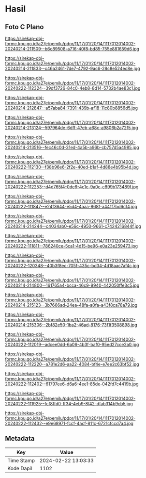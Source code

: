 # Hasil

## Foto C Plano

https://sirekap-obj-formc.kpu.go.id/a27e/pemilu/pdpr/11/17/01/20/14/1117012014002-20240214-211509--b6c89508-a716-40f8-bd85-755e881659d6.jpg

https://sirekap-obj-formc.kpu.go.id/a27e/pemilu/pdpr/11/17/01/20/14/1117012014002-20240214-211833--c46a2461-7de7-4792-9ac6-28c8e524ec8e.jpg

https://sirekap-obj-formc.kpu.go.id/a27e/pemilu/pdpr/11/17/01/20/14/1117012014002-20240222-112324--39df3726-84c0-4eb8-8d14-5732b4ae83c1.jpg

https://sirekap-obj-formc.kpu.go.id/a27e/pemilu/pdpr/11/17/01/20/14/1117012014002-20240214-212847--a57aba84-7391-439b-af18-11c80b8856d5.jpg

https://sirekap-obj-formc.kpu.go.id/a27e/pemilu/pdpr/11/17/01/20/14/1117012014002-20240214-213124--597964de-6dff-47eb-a68c-a9806b2a72f5.jpg

https://sirekap-obj-formc.kpu.go.id/a27e/pemilu/pdpr/11/17/01/20/14/1117012014002-20240214-213516--fec46c0d-31ed-4a5b-a96b-cb757d5a4985.jpg

https://sirekap-obj-formc.kpu.go.id/a27e/pemilu/pdpr/11/17/01/20/14/1117012014002-20240222-112130--f38b96e6-2f2e-40ed-b1af-4d88e4b95b4d.jpg

https://sirekap-obj-formc.kpu.go.id/a27e/pemilu/pdpr/11/17/01/20/14/1117012014002-20240222-112253--d4d765f4-0de6-4c1c-9a0c-c899b173489f.jpg

https://sirekap-obj-formc.kpu.go.id/a27e/pemilu/pdpr/11/17/01/20/14/1117012014002-20240222-111847--e24f3644-e5d4-4aaa-868f-a441f7bd6c14.jpg

https://sirekap-obj-formc.kpu.go.id/a27e/pemilu/pdpr/11/17/01/20/14/1117012014002-20240214-214244--c4034ab0-e56c-4950-9661-c7424216844f.jpg

https://sirekap-obj-formc.kpu.go.id/a27e/pemilu/pdpr/11/17/01/20/14/1117012014002-20240222-111811--786240ce-5ca1-4d15-be96-e0a23e259473.jpg

https://sirekap-obj-formc.kpu.go.id/a27e/pemilu/pdpr/11/17/01/20/14/1117012014002-20240222-120348--40b3f8ec-705f-435c-bd34-4d18aac7af4c.jpg

https://sirekap-obj-formc.kpu.go.id/a27e/pemilu/pdpr/11/17/01/20/14/1117012014002-20240214-214800--161765a4-bcca-46c9-9940-442050ffe3c5.jpg

https://sirekap-obj-formc.kpu.go.id/a27e/pemilu/pdpr/11/17/01/20/14/1117012014002-20240214-215123--3b7666ad-24ea-48fa-a0fa-a43f8ca78a79.jpg

https://sirekap-obj-formc.kpu.go.id/a27e/pemilu/pdpr/11/17/01/20/14/1117012014002-20240214-215306--2bf82e50-1ba2-46ad-8176-73f1f3508898.jpg

https://sirekap-obj-formc.kpu.go.id/a27e/pemilu/pdpr/11/17/01/20/14/1117012014002-20240222-112019--adcee0dd-6a06-4b3f-baf0-95ed27cce2a0.jpg

https://sirekap-obj-formc.kpu.go.id/a27e/pemilu/pdpr/11/17/01/20/14/1117012014002-20240222-112220--a781e2d6-aa22-4084-bf4e-e7ee2c63bf52.jpg

https://sirekap-obj-formc.kpu.go.id/a27e/pemilu/pdpr/11/17/01/20/14/1117012014002-20240222-112402--61797ee6-d6a6-4ee1-85de-042fd7c4419b.jpg

https://sirekap-obj-formc.kpu.go.id/a27e/pemilu/pdpr/11/17/01/20/14/1117012014002-20240222-111925--fcf8ffd0-ff34-4eb9-8f42-dfab314b9cb5.jpg

https://sirekap-obj-formc.kpu.go.id/a27e/pemilu/pdpr/11/17/01/20/14/1117012014002-20240222-112432--e9e68971-fccf-4acf-811c-6721cfccd7a4.jpg


## Metadata

| Key        | Value               |
| ---------- | ------------------- |
| Time Stamp | 2024-02-22 13:03:33 |
| Kode Dapil | 1102                |



